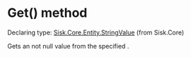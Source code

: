 <!--

Copyrights 2023 Sisk Framework - CypherPotato
Published under MIT license

!!! DO NOT EDIT THIS FILE !!!
This file was generated by a tool in the Sisk package. To edit the information in this documentation,
edit the XML documentation present in the Sisk source code.

-->


# Get() method

Declaring type: [Sisk.Core.Entity.StringValue](/spec/Sisk.Core.Entity.StringValue.md) (from Sisk.Core)


Gets an not null value from the specified <typeparamref name="T" />.

